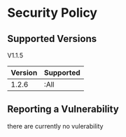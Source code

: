 # Security Policy

## Supported Versions

V1.1.5

| Version | Supported          |
| ------- | ------------------ |
| 1.2.6   | :All               |

## Reporting a Vulnerability
there are currently no vulerability
